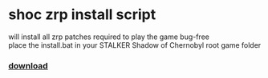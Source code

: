 # shoc zrp install script
will install all zrp patches required to play the game bug-free  
place the install.bat in your STALKER Shadow of Chernobyl root game folder

### [download](https://raw.githubusercontent.com/Biblioklept/modpack-stuff/main/shoc/install.bat)
